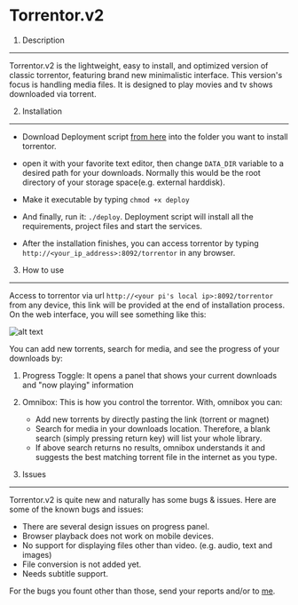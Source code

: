 Torrentor.v2
============

1. Description 
--------------

Torrentor.v2 is the lightweight, easy to install, and optimized version of classic torrentor, featuring brand new minimalistic interface. This version's focus is handling media files. It is designed to play movies and tv shows downloaded via torrent.

2. Installation
---------------
* Download Deployment script [from here](https://hgeg.io/misc/deploy) into the folder you want to install torrentor.

* open it with your favorite text editor, then change ```DATA_DIR``` variable to a desired path for your downloads. Normally this would be the root directory of your storage space(e.g. external harddisk).

* Make it executable by typing ``` chmod +x deploy ```

* And finally, run it: ```./deploy```. Deployment script will install all the requirements, project files and start the services. 

* After the installation finishes, you can access torrentor by typing ```http://<your_ip_address>:8092/torrentor``` in any browser.

3. How to use
-------------
Access to torrentor via url ```http://<your pi's local ip>:8092/torrentor``` from any device, this link will be provided at the end of installation process. On the web interface, you will see something like this:

![alt text](http://hgeg.io/misc/mainpage.png "Main Page")

You can add new torrents, search for media, and see the progress of your downloads by:

1. Progress Toggle: It opens a panel that shows your current downloads and "now playing" information
2. Omnibox: This is how you control the torrentor. With, omnibox you can:
    * Add new torrents by directly pasting the link (torrent or magnet)
    * Search for media in your downloads location. Therefore, a blank search (simply pressing return key) will list your whole library.
    * If above search returns no results, omnibox understands it and suggests the best matching torrent file in the internet as you type.

4. Issues
---------

Torrentor.v2 is quite new and naturally has some bugs & issues. Here are some of the known bugs and issues:

* There are several design issues on progress panel.
* Browser playback does not work on mobile devices.
* No support for displaying files other than video. (e.g. audio, text and images)
* File conversion is not added yet. 
* Needs subtitle support.

For the bugs you fount other than those, send your reports and/or to [me](mailto:alicanblbl@gmail.com).
